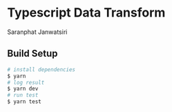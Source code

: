 # Typescript Data Transform
Saranphat Janwatsiri

## Build Setup

```bash
# install dependencies
$ yarn
# log result
$ yarn dev
# run test
$ yarn test
```
